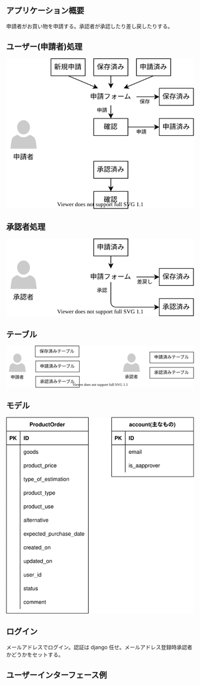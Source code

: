 ## アプリケーション概要

申請者がお買い物を申請する。承認者が承認したり差し戻したりする。

## ユーザー(申請者)処理

![userProcess](userProcess.drawio.svg)

## 承認者処理

![approverProcess](approverProcess.drawio.svg)

## テーブル

![usersTables](usersTables.drawio.svg)

## モデル

![model](model.drawio.svg)

## ログイン

メールアドレスでログイン。認証は django 任せ。メールアドレス登録時承認者かどうかをセットする。

## ユーザーインターフェース例
